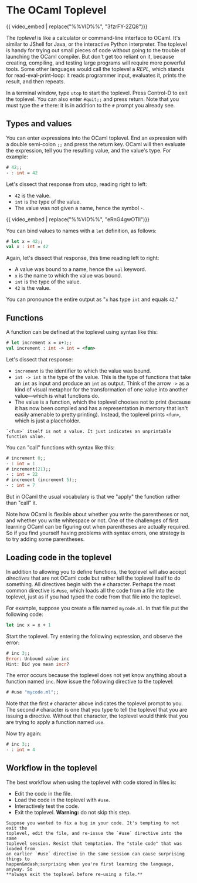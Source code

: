 # The OCaml Toplevel

{{ video_embed | replace("%%VID%%", "3fzrFY-2ZQ8")}}

The *toplevel* is like a calculator or command-line interface to OCaml. It's
similar to JShell for Java, or the interactive Python interpreter. The toplevel
is handy for trying out small pieces of code without going to the trouble of
launching the OCaml compiler. But don't get too reliant on it, because creating,
compiling, and testing large programs will require more powerful tools. Some
other languages would call the toplevel a *REPL*, which stands for
read-eval-print-loop: it reads programmer input, evaluates it, prints the
result, and then repeats.

In a terminal window, type `utop` to start the toplevel. Press Control-D to exit
the toplevel. You can also enter `#quit;;` and press return. Note that you must
type the `#` there: it is in addition to the `#` prompt you already see.


## Types and values

You can enter expressions into the OCaml toplevel. End an expression with a
double semi-colon `;;` and press the return key. OCaml will then evaluate the
expression, tell you the resulting value, and the value's type. For example:

```ocaml
# 42;;
- : int = 42
```

Let's dissect that response from utop, reading right to left:

* `42` is the value.
* `int` is the type of the value.
* The value was not given a name, hence the symbol `-`.


{{ video_embed | replace("%%VID%%", "eRnG4gwOTlI")}}

You can bind values to names with a `let` definition, as follows:

```ocaml
# let x = 42;;
val x : int = 42
```

Again, let's dissect that response, this time reading left to right:

* A value was bound to a name, hence the `val` keyword.
* `x` is the name to which the value was bound.
* `int` is the type of the value.
* `42` is the value.

You can pronounce the entire output as "`x` has type `int` and equals `42`."

## Functions

A function can be defined at the toplevel using syntax like this:

```ocaml
# let increment x = x+1;;
val increment : int -> int = <fun>
```

Let's dissect that response:

* `increment` is the identifier to which the value was bound.
* `int -> int` is the type of the value. This is the type of functions that take
  an `int` as input and produce an `int` as output. Think of the arrow `->` as a
  kind of visual metaphor for the transformation of one value into another
  value&mdash;which is what functions do.
* The value is a function, which the toplevel chooses not to print (because it
  has now been compiled and has a representation in memory that isn't easily
  amenable to pretty printing). Instead, the toplevel prints `<fun>`, which is
  just a placeholder.

```{note}
`<fun>` itself is not a value. It just indicates an unprintable function value.
```

You can "call" functions with syntax like this:

```ocaml
# increment 0;;
- : int = 1
# increment(21);;
- : int = 22
# increment (increment 5);;
- : int = 7
```

But in OCaml the usual vocabulary is that we "apply" the function rather than
"call" it.

Note how OCaml is flexible about whether you write the parentheses or not, and
whether you write whitespace or not. One of the challenges of first learning
OCaml can be figuring out when parentheses are actually required. So if you find
yourself having problems with syntax errors, one strategy is to try adding some
parentheses.

## Loading code in the toplevel

In addition to allowing you to define functions, the toplevel will also accept
*directives* that are not OCaml code but rather tell the toplevel itself to do
something. All directives begin with the `#` character. Perhaps the most common
directive is `#use`, which loads all the code from a file into the toplevel,
just as if you had typed the code from that file into the toplevel.

For example, suppose you create a file named `mycode.ml`. In that file put the
following code:

```ocaml
let inc x = x + 1
```

Start the toplevel. Try entering the following expression, and observe the
error:

```ocaml
# inc 3;;
Error: Unbound value inc
Hint: Did you mean incr?
```

The error occurs because the toplevel does not yet know anything about a
function named `inc`. Now issue the following directive to the toplevel:

```ocaml
# #use "mycode.ml";;
```

Note that the first `#` character above indicates the toplevel prompt to you.
The second `#` character is one that you type to tell the toplevel that you are
issuing a directive. Without that character, the toplevel would think that you
are trying to apply a function named `use`.

Now try again:

```ocaml
# inc 3;;
- : int = 4
```

## Workflow in the toplevel

The best workflow when using the toplevel with code stored in files is:

* Edit the code in the file.
* Load the code in the toplevel with `#use`.
* Interactively test the code.
* Exit the toplevel.  **Warning:** do not skip this step.

```{tip}
Suppose you wanted to fix a bug in your code. It's tempting to not exit the
toplevel, edit the file, and re-issue the `#use` directive into the same
toplevel session. Resist that temptation. The "stale code" that was loaded from
an earlier `#use` directive in the same session can cause surprising things to
happen&mdash;surprising when you're first learning the language, anyway. So
**always exit the toplevel before re-using a file.**
```
